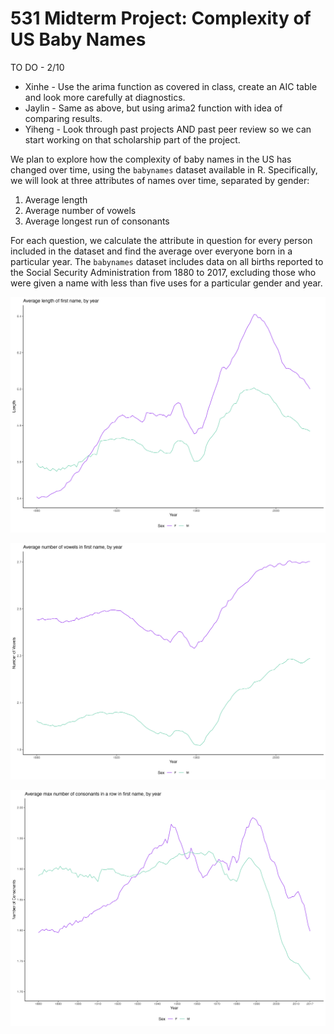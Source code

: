 # 531 Midterm Project: Complexity of US Baby Names

TO DO - 2/10

* Xinhe - Use the arima function as covered in class, create an AIC table and look more carefully at diagnostics.
* Jaylin - Same as above, but using arima2 function with idea of comparing results.
* Yiheng - Look through past projects AND past peer review so we can start working on that scholarship part of the project. 




We plan to explore how the complexity of baby names in the US has changed over time, 
using the `babynames` dataset available in R. Specifically, we will look at three
attributes of names over time, separated by gender:

1. Average length
2. Average number of vowels
3. Average longest run of consonants 

For each question, we calculate the attribute in question for every person included 
in the dataset and find the average over everyone born in a particular year. 
The `babynames` dataset includes data on all births reported to the Social 
Security Administration from 1880 to 2017, excluding those who were given a name 
with less than five uses for a particular gender and year. 

![length](plots/average_length.png)

![vowel](plots/average_vowels.png)

![consonant](plots/average_max_consonant.png) 
